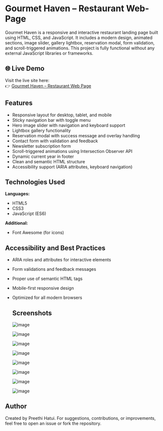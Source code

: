 # Gourmet Haven – Restaurant Web-Page

Gourmet Haven is a responsive and interactive restaurant landing page built using HTML, CSS, and JavaScript. It includes a modern design, animated sections, image slider, gallery lightbox, reservation modal, form validation, and scroll-triggered animations. This project is fully functional without any external JavaScript libraries or frameworks.

## 🌐 Live Demo

Visit the live site here:  
👉 [Gourmet Haven – Restaurant Web Page](https://preethi-hatui.github.io/Gourmet-Haven-Restaurant-Web-Page/)


## Features

- Responsive layout for desktop, tablet, and mobile
- Sticky navigation bar with toggle menu
- Hero image slider with navigation and keyboard support
- Lightbox gallery functionality
- Reservation modal with success message and overlay handling
- Contact form with validation and feedback
- Newsletter subscription form
- Scroll-triggered animations using Intersection Observer API
- Dynamic current year in footer
- Clean and semantic HTML structure
- Accessibility support (ARIA attributes, keyboard navigation)

## Technologies Used

**Languages:**
- HTML5
- CSS3
- JavaScript (ES6)

**Additional:**
- Font Awesome (for icons)

## Accessibility and Best Practices

- ARIA roles and attributes for interactive elements
- Form validations and feedback messages
- Proper use of semantic HTML tags
- Mobile-first responsive design
- Optimized for all modern browsers

  ## Screenshots
  ![image](https://github.com/user-attachments/assets/df7d1c36-d826-42b2-a2a2-5067e12ee912)

  ![image](https://github.com/user-attachments/assets/de0a0c4e-ecbf-4aab-9179-16e26a50999b)

  ![image](https://github.com/user-attachments/assets/b65e706c-fdb8-463c-9ed8-b9e64156af2f)

  ![image](https://github.com/user-attachments/assets/56d8d973-bcc6-4d76-8ae1-2ec3fe7a3713)

  ![image](https://github.com/user-attachments/assets/7e2bcbd0-e661-46ef-9864-1f6274f81b46)

  ![image](https://github.com/user-attachments/assets/98d9a96a-a3d1-495a-bed1-ac007fe565cb)

  ![image](https://github.com/user-attachments/assets/858cb912-50ec-43b7-b8a1-a2aaaaa0e888)

  ![image](https://github.com/user-attachments/assets/dd52a5d7-79ea-41a8-bed1-c890833df139)



## Author

Created by Preethi Hatui. For suggestions, contributions, or improvements, feel free to open an issue or fork the repository.

